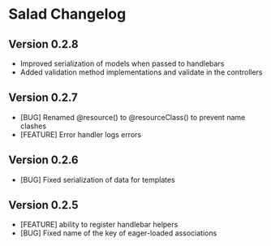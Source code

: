 # Salad Changelog

## Version 0.2.8
* Improved serialization of models when passed to handlebars
* Added validation method implementations and validate in the controllers

## Version 0.2.7
* [BUG] Renamed @resource() to @resourceClass() to prevent name clashes
* [FEATURE] Error handler logs errors

## Version 0.2.6
* [BUG] Fixed serialization of data for templates

## Version 0.2.5
* [FEATURE] ability to register handlebar helpers
* [BUG] Fixed name of the key of eager-loaded associations
